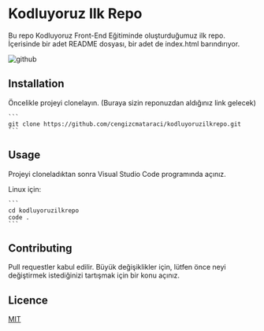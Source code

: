 # Kodluyoruz Ilk Repo

Bu repo Kodluyoruz Front-End Eğitiminde oluşturduğumuz ilk repo. İçerisinde bir adet README dosyası, bir adet de index.html barındırıyor.

![github](https://user-images.githubusercontent.com/41688971/179471050-3da46715-ec70-495e-8485-87c2d28c77a3.png)


## Installation

Öncelikle projeyi clonelayın. (Buraya sizin reponuzdan aldığınız link gelecek)
    
    ```
    git clone https://github.com/cengizcmataraci/kodluyoruzilkrepo.git
    ```

## Usage 

Projeyi cloneladıktan sonra Visual Studio Code programında açınız.

Linux için:

    ``` 
    cd kodluyoruzilkrepo
    code .
    ```
## Contributing

Pull requestler kabul edilir. Büyük değişiklikler için, lütfen önce neyi değiştirmek istediğinizi tartışmak için bir konu açınız.

## Licence
[MIT](https://choosealicense.com/licenses/mit/)
